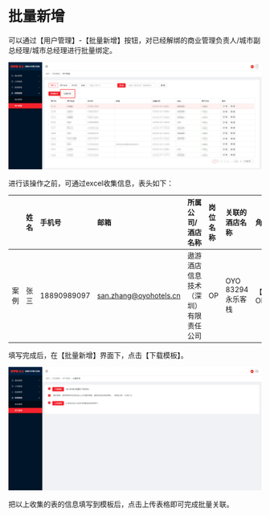 # 批量新增

可以通过【用户管理】-【批量新增】按钮，对已经解绑的商业管理负责人/城市副总经理/城市总经理进行批量绑定。

![](../../../../.gitbook/assets/image%20%28268%29.png)

进行该操作之前，可通过excel收集信息，表头如下：

|  | 姓名 | 手机号 | 邮箱 | 所属公司/酒店名称 | 岗位名称 | 关联的酒店名称 | 角色名称 |
| :--- | :--- | :--- | :--- | :--- | :--- | :--- | :--- |
| 案例 | 张三 | 18890989097 | san.zhang@oyohotels.cn | 遨游酒店信息技术（深圳）有限责任公司 | OP | OYO 83294 永乐客栈 | 【OYO】OP |

填写完成后，在【批量新增】界面下，点击【下载模板】。

![](../../../../.gitbook/assets/image%20%28531%29.png)

把以上收集的表的信息填写到模板后，点击上传表格即可完成批量关联。

